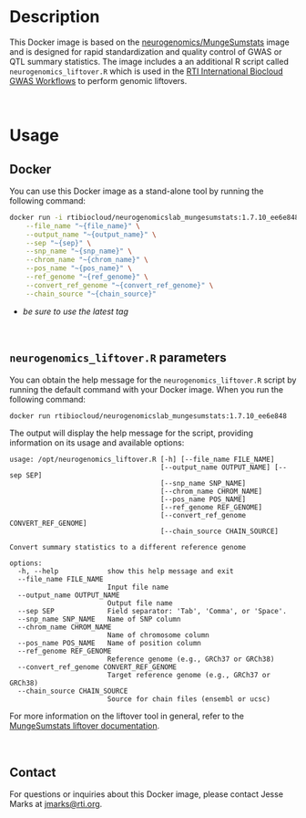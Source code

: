 # Description

This Docker image is based on the [neurogenomics/MungeSumstats](https://github.com/neurogenomics/MungeSumstats/) image and is designed for rapid standardization and quality control of GWAS or QTL summary statistics.
The image includes a an additional R script called `neurogenomics_liftover.R` which is used in the [RTI International Biocloud GWAS Workflows](https://github.com/RTIInternational/biocloud_gwas_workflows/tree/master/liftover_genomic_annotations) to perform genomic liftovers.

<br>

# Usage
## Docker

You can use this Docker image as a stand-alone tool by running the following command:

```bash
docker run -i rtibiocloud/neurogenomicslab_mungesumstats:1.7.10_ee6e848 Rscript /opt/neurogenomics_liftover.R \
    --file_name "~{file_name}" \
    --output_name "~{output_name}" \
    --sep "~{sep}" \
    --snp_name "~{snp_name}" \
    --chrom_name "~{chrom_name}" \
    --pos_name "~{pos_name}" \
    --ref_genome "~{ref_genome}" \
    --convert_ref_genome "~{convert_ref_genome}" \
    --chain_source "~{chain_source}"
```
* _be sure to use the latest tag_

<br>

## `neurogenomics_liftover.R` parameters

You can obtain the help message for the `neurogenomics_liftover.R` script by running the default command with your Docker image. When you run the following command:

```bash
docker run rtibiocloud/neurogenomicslab_mungesumstats:1.7.10_ee6e848
```

The output will display the help message for the script, providing information on its usage and available options:

```plaintext
usage: /opt/neurogenomics_liftover.R [-h] [--file_name FILE_NAME]
                                     [--output_name OUTPUT_NAME] [--sep SEP]
                                     [--snp_name SNP_NAME]
                                     [--chrom_name CHROM_NAME]
                                     [--pos_name POS_NAME]
                                     [--ref_genome REF_GENOME]
                                     [--convert_ref_genome CONVERT_REF_GENOME]
                                     [--chain_source CHAIN_SOURCE]

Convert summary statistics to a different reference genome

options:
  -h, --help            show this help message and exit
  --file_name FILE_NAME
                        Input file name
  --output_name OUTPUT_NAME
                        Output file name
  --sep SEP             Field separator: 'Tab', 'Comma', or 'Space'.
  --snp_name SNP_NAME   Name of SNP column
  --chrom_name CHROM_NAME
                        Name of chromosome column
  --pos_name POS_NAME   Name of position column
  --ref_genome REF_GENOME
                        Reference genome (e.g., GRCh37 or GRCh38)
  --convert_ref_genome CONVERT_REF_GENOME
                        Target reference genome (e.g., GRCh37 or GRCh38)
  --chain_source CHAIN_SOURCE
                        Source for chain files (ensembl or ucsc)
```

For more information on the liftover tool in general, refer to the [MungeSumstats liftover documentation](https://neurogenomics.github.io/MungeSumstats/reference/liftover.html).

<br>

## Contact

For questions or inquiries about this Docker image, please contact Jesse Marks at jmarks@rti.org.

